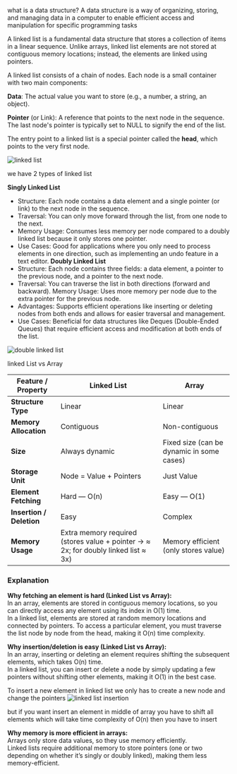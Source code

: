 what is a data structure?
A data structure is a way of organizing, storing, and managing data in a computer to enable efficient access and manipulation for specific programming tasks

A linked list is a fundamental data structure that stores a collection of items in a linear sequence. Unlike arrays, linked list elements are not stored at contiguous memory locations; instead, the elements are linked using pointers.

A linked list consists of a chain of nodes. Each node is a small container with two main components:

**Data**: The actual value you want to store (e.g., a number, a string, an object).

**Pointer** (or Link): A reference that points to the next node in the sequence. The last node's pointer is typically set to NULL to signify the end of the list.

The entry point to a linked list is a special pointer called the **head**, which points to the very first node.

![linked list](https://media.geeksforgeeks.org/wp-content/uploads/20220829110944/LLdrawio.png)

we have 2 types of linked list

**Singly Linked List**

- Structure: Each node contains a data element and a single pointer (or link) to the next node in the sequence.
- Traversal: You can only move forward through the list, from one node to the next.
- Memory Usage: Consumes less memory per node compared to a doubly linked list because it only stores one pointer.
- Use Cases: Good for applications where you only need to process elements in one direction, such as implementing an undo feature in a text editor.
  **Doubly Linked List**
- Structure: Each node contains three fields: a data element, a pointer to the previous node, and a pointer to the next node.
- Traversal: You can traverse the list in both directions (forward and backward).
  Memory Usage: Uses more memory per node due to the extra pointer for the previous node.
- Advantages: Supports efficient operations like inserting or deleting nodes from both ends and allows for easier traversal and management.
- Use Cases: Beneficial for data structures like Deques (Double-Ended Queues) that require efficient access and modification at both ends of the list.

![double linked list](https://media.geeksforgeeks.org/wp-content/cdn-uploads/gq/2014/03/DLL1.png)

linked List vs Array

| Feature / Property       | **Linked List**                                                                    | **Array**                                 |
| ------------------------ | ---------------------------------------------------------------------------------- | ----------------------------------------- |
| **Structure Type**       | Linear                                                                             | Linear                                    |
| **Memory Allocation**    | Contiguous                                                                         | Non-contiguous                            |
| **Size**                 | Always dynamic                                                                     | Fixed size (can be dynamic in some cases) |
| **Storage Unit**         | Node = Value + Pointers                                                            | Just Value                                |
| **Element Fetching**     | Hard — O(n)                                                                        | Easy — O(1)                               |
| **Insertion / Deletion** | Easy                                                                               | Complex                                   |
| **Memory Usage**         | Extra memory required (stores value + pointer → ≈ 2x; for doubly linked list ≈ 3x) | Memory efficient (only stores value)      |

### Explanation

**Why fetching an element is hard (Linked List vs Array):**  
In an array, elements are stored in contiguous memory locations, so you can directly access any element using its index in O(1) time.  
In a linked list, elements are stored at random memory locations and connected by pointers. To access a particular element, you must traverse the list node by node from the head, making it O(n) time complexity.

**Why insertion/deletion is easy (Linked List vs Array):**  
In an array, inserting or deleting an element requires shifting the subsequent elements, which takes O(n) time.  
In a linked list, you can insert or delete a node by simply updating a few pointers without shifting other elements, making it O(1) in the best case.

To insert a new element in linked list we only has to create a new node and change the pointers
![linked list insertion](https://media.geeksforgeeks.org/wp-content/uploads/20200822122044/ibhll.jpg)

but if you want insert an element in middle of array you have to shift all elements which will take time complexity of O(n) then you have to insert

**Why memory is more efficient in arrays:**  
Arrays only store data values, so they use memory efficiently.  
Linked lists require additional memory to store pointers (one or two depending on whether it’s singly or doubly linked), making them less memory-efficient.
